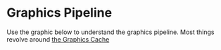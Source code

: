 # Graphics Pipeline

Use the graphic below to understand the graphics pipeline. Most things revolve around [the Graphics Cache](xref:Crux.Graphics.GraphicsCache)

